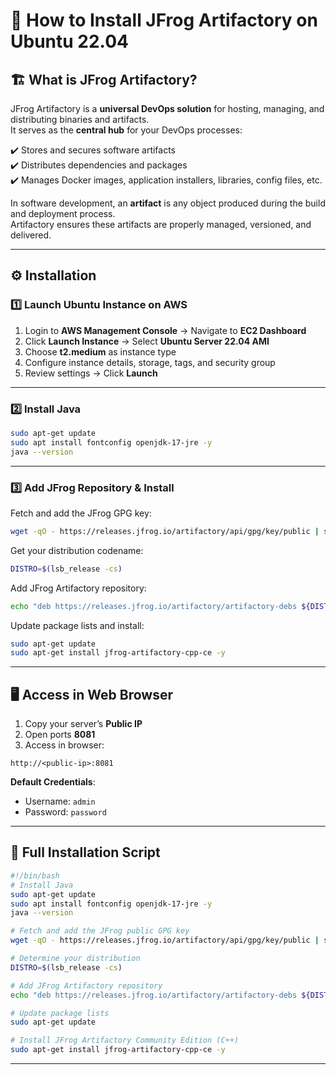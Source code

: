 # 🚀 How to Install JFrog Artifactory on Ubuntu 22.04  

## 🏗 What is JFrog Artifactory?  

JFrog Artifactory is a **universal DevOps solution** for hosting, managing, and distributing binaries and artifacts.  
It serves as the **central hub** for your DevOps processes:  

✔️ Stores and secures software artifacts  
✔️ Distributes dependencies and packages  
✔️ Manages Docker images, application installers, libraries, config files, etc.  

In software development, an **artifact** is any object produced during the build and deployment process.  
Artifactory ensures these artifacts are properly managed, versioned, and delivered.  

---

## ⚙️ Installation  

### 1️⃣ Launch Ubuntu Instance on AWS  
1. Login to **AWS Management Console** → Navigate to **EC2 Dashboard**  
2. Click **Launch Instance** → Select **Ubuntu Server 22.04 AMI**  
3. Choose **t2.medium** as instance type  
4. Configure instance details, storage, tags, and security group  
5. Review settings → Click **Launch**  

---

### 2️⃣ Install Java  

```bash
sudo apt-get update
sudo apt install fontconfig openjdk-17-jre -y
java --version
````

---

### 3️⃣ Add JFrog Repository & Install

Fetch and add the JFrog GPG key:

```bash
wget -qO - https://releases.jfrog.io/artifactory/api/gpg/key/public | sudo apt-key add -
```

Get your distribution codename:

```bash
DISTRO=$(lsb_release -cs)
```

Add JFrog Artifactory repository:

```bash
echo "deb https://releases.jfrog.io/artifactory/artifactory-debs ${DISTRO} main" | sudo tee -a /etc/apt/sources.list
```

Update package lists and install:

```bash
sudo apt-get update
sudo apt-get install jfrog-artifactory-cpp-ce -y
```

---

## 🖥 Access in Web Browser

1. Copy your server’s **Public IP**
2. Open ports **8081** 
3. Access in browser:

```
http://<public-ip>:8081
```

**Default Credentials**:

* Username: `admin`
* Password: `password`

---

## 📜 Full Installation Script

```bash
#!/bin/bash
# Install Java  
sudo apt-get update
sudo apt install fontconfig openjdk-17-jre -y
java --version

# Fetch and add the JFrog public GPG key
wget -qO - https://releases.jfrog.io/artifactory/api/gpg/key/public | sudo apt-key add -

# Determine your distribution
DISTRO=$(lsb_release -cs)

# Add JFrog Artifactory repository
echo "deb https://releases.jfrog.io/artifactory/artifactory-debs ${DISTRO} main" | sudo tee -a /etc/apt/sources.list

# Update package lists
sudo apt-get update

# Install JFrog Artifactory Community Edition (C++)
sudo apt-get install jfrog-artifactory-cpp-ce -y
```

---

